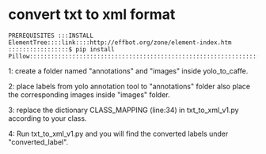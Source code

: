 # convert txt to xml format
```
PREREQUISITES :::INSTALL ElementTree::::link::::http://effbot.org/zone/element-index.htm
:::::::::::::::::$ pip install Pillow::::::::::::::::::::::::::::::::::::::::::::::::::::::::::::::::::

```
1: create a folder named "annotations" and "images" inside yolo_to_caffe.

2: place labels from yolo annotation tool to "annotations" folder also place the corresponding images inside "images" folder.

3: replace the dictionary CLASS_MAPPING (line:34) in txt_to_xml_v1.py according to your class.

4: Run txt_to_xml_v1.py and you will find the converted labels under "converted_label".


